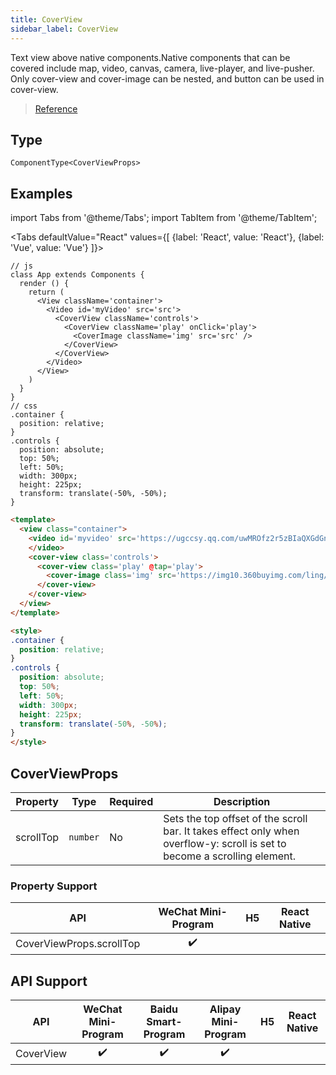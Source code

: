 ```yaml
---
title: CoverView
sidebar_label: CoverView
---
```


Text view above native components.Native components that can be covered include map, video, canvas, camera, live-player, and live-pusher. Only cover-view and cover-image can be nested, and button can be used in cover-view.

> [Reference](https://developers.weixin.qq.com/miniprogram/dev/component/cover-view.html)

## Type

```tsx
ComponentType<CoverViewProps>
```

## Examples


import Tabs from '@theme/Tabs';
import TabItem from '@theme/TabItem';

<Tabs
  defaultValue="React"
  values={[
    {label: 'React', value: 'React'},
 {label: 'Vue', value: 'Vue'}
 ]}>
<TabItem value="React">


```tsx
// js
class App extends Components {
  render () {
    return (
      <View className='container'>
        <Video id='myVideo' src='src'>
          <CoverView className='controls'>
            <CoverView className='play' onClick='play'>
              <CoverImage className='img' src='src' />
            </CoverView>
          </CoverView>
        </Video>
      </View>
    )
  }
}
// css
.container {
  position: relative;
}
.controls {
  position: absolute;
  top: 50%;
  left: 50%;
  width: 300px;
  height: 225px;
  transform: translate(-50%, -50%);
}
```

</TabItem>

<TabItem value="Vue">

```html
<template>
  <view class="container">
    <video id='myvideo' src='https://ugccsy.qq.com/uwMROfz2r5zBIaQXGdGnC2dfDma3J1MItM3912IN4IRQvkRM/o31507f7lcd.mp4?sdtfrom=v1010&guid=aa18cf106b7fdb7e40f2d20b206f2b4f&vkey=63B0FCCC7FC3ADC342C166D86571AE02772258CD9B515B065DC68DF3919D8C288AE831D570ED5E8FE0FF3E81E170D04FF11F874BFDDACF7AAA2C0CFF2ACB39FB1A94DAD1AB859BDA53E4DD6DBCDC1217CEF789A9AC079924E2BBC599EED7A1FFDD60A727F2EB7E7B6472CE63DD4B683C9199DFC78A6A6C4D9891E05467C4B64E'>
    </video>
    <cover-view class='controls'>
      <cover-view class='play' @tap='play'>
        <cover-image class='img' src='https://img10.360buyimg.com/ling/s345x208_jfs/t1/133501/7/9865/382161/5f5ee31fEbdd6a418/0cdc0156ffff3c23.png' />
      </cover-view>
    </cover-view>
  </view>
</template>

<style>
.container {
  position: relative;
}
.controls {
  position: absolute;
  top: 50%;
  left: 50%;
  width: 300px;
  height: 225px;
  transform: translate(-50%, -50%);
}
</style>

```
  
</TabItem>
</Tabs>

## CoverViewProps

<table>
  <thead>
    <tr>
      <th>Property</th>
      <th>Type</th>
      <th style={{ textAlign: "center"}}>Required</th>
      <th>Description</th>
    </tr>
  </thead>
  <tbody>
    <tr>
      <td>scrollTop</td>
      <td><code>number</code></td>
      <td style={{ textAlign: "center"}}>No</td>
      <td>Sets the top offset of the scroll bar. It takes effect only when overflow-y: scroll is set to become a scrolling element.</td>
    </tr>
  </tbody>
</table>

### Property Support

|           API            | WeChat Mini-Program | H5 | React Native |
|:------------------------:|:-------------------:|:--:|:------------:|
| CoverViewProps.scrollTop |         ✔️          |    |              |

## API Support

|    API    | WeChat Mini-Program | Baidu Smart-Program | Alipay Mini-Program | H5 | React Native |
|:---------:|:-------------------:|:-------------------:|:-------------------:|:--:|:------------:|
| CoverView |         ✔️          |         ✔️          |         ✔️          |    |              |

